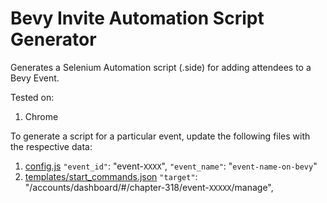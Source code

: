 # Bevy Invite Automation Script Generator

Generates a Selenium Automation script (.side) for adding attendees to a Bevy Event.

Tested on:
1. Chrome

To generate a script for a particular event, update the following files with the respective data:
 1. [config.js](config.json)
    `"event_id"`: "event-`XXXX`",
    `"event_name"`: "`event-name-on-bevy`"
2. [templates/start_commands.json](templates/start_commands.json)
    `"target"`: "/accounts/dashboard/#/chapter-318/event-`XXXXX`/manage",
